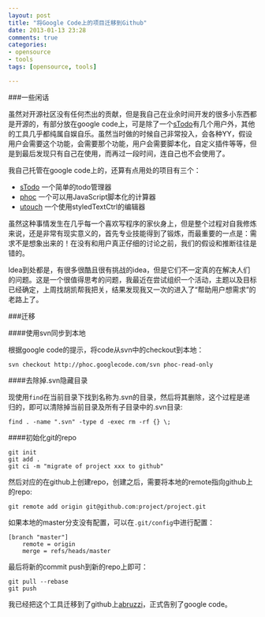 ```yaml
---
layout: post
title: "将Google Code上的项目迁移到Github"
date: 2013-01-13 23:28
comments: true
categories: 
- opensource
- tools
tags: [opensource, tools]

---
```

###一些闲话

虽然对开源社区没有任何杰出的贡献，但是我自己在业余时间开发的很多小东西都是开源的，有部分放在google code上，可是除了一个[sTodo](http://code.google.com/p/stodo/)有几个用户外，其他的工具几乎都纯属自娱自乐。虽然当时做的时候自己非常投入，会各种YY，假设用户会需要这个功能，会需要那个功能，用户会需要脚本化，自定义插件等等，但是到最后发现只有自己在使用，而再过一段时间，连自己也不会使用了。

我自己托管在google code上的，还算有点用处的项目有三个：

- [sTodo](http://code.google.com/p/stodo/) 一个简单的todo管理器
- [phoc](http://code.google.com/p/phoc/) 一个可以用JavaScript脚本化的计算器
- [utouch](http://code.google.com/p/utouch) 一个使用styledTextCtrl的编辑器

虽然这种事情发生在几乎每一个喜欢写程序的家伙身上，但是整个过程对自我修炼来说，还是非常有现实意义的，首先专业技能得到了锻炼，而最重要的一点是：需求不是想象出来的！在没有和用户真正仔细的讨论之前，我们的假设和推断往往是错的。

Idea到处都是，有很多很酷且很有挑战的idea，但是它们不一定真的在解决人们的问题。这是一个很值得思考的问题，我最近在尝试组织一个活动，主题以及目标已经确定，上周找胡凯帮我把关，结果发现我又一次的进入了“帮助用户想需求”的老路上了。

###迁移

####使用svn同步到本地

根据google code的提示，将code从svn中的checkout到本地：

```
svn checkout http://phoc.googlecode.com/svn phoc-read-only
```

####去除掉.svn隐藏目录

现使用`find`在当前目录下找到名称为.svn的目录，然后将其删除，这个过程是递归的，即可以清除掉当前目录及所有子目录中的.svn目录:

```
find . -name ".svn" -type d -exec rm -rf {} \;
```

####初始化git的repo

```
git init
git add .
git ci -m "migrate of project xxx to github"
```

然后对应的在github上创建repo，创建之后，需要将本地的remote指向github上的repo:

```
git remote add origin git@github.com:project/project.git
```

如果本地的master分支没有配置，可以在`.git/config`中进行配置：

```
[branch "master"]
	remote = origin
	merge = refs/heads/master
```

最后将新的commit push到新的repo上即可：

```
git pull --rebase
git push
```

我已经把这个工具迁移到了github上[abruzzi](https://github.com/abruzzi)，正式告别了google code。